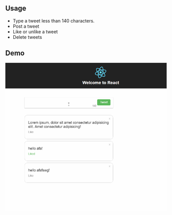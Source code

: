 ## Usage
 - Type a tweet less than 140 characters.
 - Post a tweet
 - Like or unlike a tweet
 - Delete tweets

 ## Demo
 ![alt text](react.gif)